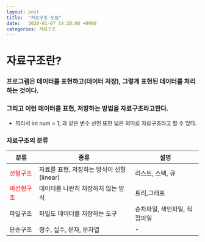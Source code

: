 ```yaml
---
layout: post
title:  "자료구조 도입"
date:   2020-01-07 14:20:00 +0900
categories: 자료구조
--- 
```


# 자료구조란?

### 프로그램은 데이터를 표현하고(데이터 저장), 그렇게 표현된 데이터를 처리하는 것이다.

### 그리고 이런 데이터를 표현, 저장하는 방법을 자료구조라고한다.
- 띠라서 int num = 1; 과 같은 변수 선언 또한 넓은 의미로 자료구조라고 할 수 있다.

### 자료구조의 분류
|분류|종류|설명|
|---|------|------|
|<span style="color:red">선형구조</span>|자료를 표현, 저장하는 방식이 선형(linear)|리스트, 스택, 큐|
|<span style="color:red">비선형구조</span>|데이터를 나란히 저장하지 않는 방식|트리,그래프|
|파일구조|파일도 데이터를 저장하는 도구|순차파일, 색인파일, 직접파일|
|단순구조|정수, 실수, 문자, 문자열|-|




